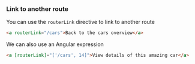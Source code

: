 ### Link to another route

You can use the `routerLink` directive to link to another route

```html
<a routerLink="/cars">Back to the cars overview</a>
```

We can also use an Angular expression

```html
<a [routerLink]="['/cars', 14]">View details of this amazing car</a>
```